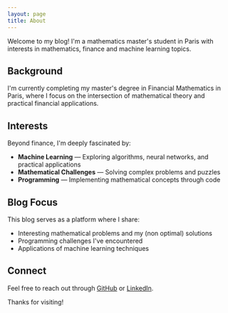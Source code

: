 ```yaml
---
layout: page
title: About
---
```


<p class="message">
  Welcome to my blog! I'm a mathematics master's student in Paris with interests in mathematics, finance and machine learning topics.
</p>

## Background

I'm currently completing my master's degree in Financial Mathematics in Paris, where I focus on the intersection of mathematical theory and practical financial applications.

## Interests

Beyond finance, I'm deeply fascinated by:

* **Machine Learning** — Exploring algorithms, neural networks, and practical applications
* **Mathematical Challenges** — Solving complex problems and puzzles
* **Programming** — Implementing mathematical concepts through code

## Blog Focus

This blog serves as a platform where I share:

* Interesting mathematical problems and my (non optimal) solutions
* Programming challenges I've encountered
* Applications of machine learning techniques

## Connect

Feel free to reach out through [GitHub](https://github.com/toma-x) or [LinkedIn](https://linkedin.com/in/thomas-treillard).

Thanks for visiting!
